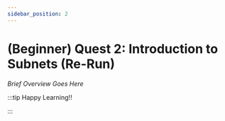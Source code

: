 ```yaml
---
sidebar_position: 2
---
```


# (Beginner) Quest 2: Introduction to Subnets (Re-Run)

_Brief Overview Goes Here_

:::tip Happy Learning!!

<QuestButton text="Go To Quest" link="" />

:::
